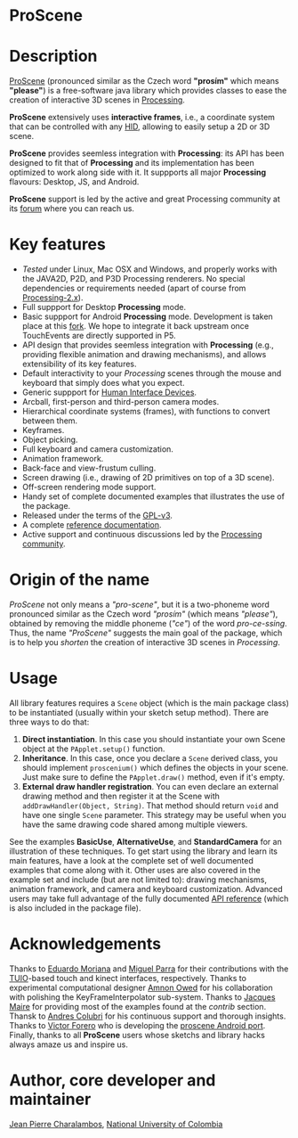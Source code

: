 ProScene
========

# Description

[ProScene](http://nakednous.github.io/projects/proscene/) (pronounced similar as the Czech word **"prosím"** which means **"please"**) is a free-software java library which provides classes to ease the creation of interactive 3D scenes in [Processing](http://processing.org).

**ProScene** extensively uses **interactive frames**, i.e., a coordinate system that can be controlled with any [HID](http://en.wikipedia.org/wiki/Human_interface_device), allowing to easily setup a 2D or 3D scene.

**ProScene** provides seemless integration with **Processing**: its API has been designed to fit that of **Processing** and its implementation has been optimized to work along side with it. It suppports all major **Processing** flavours: Desktop, JS, and Android.

**ProScene** support is led by the active and great Processing community at its [forum](http://forum.processing.org/search/proscene) where you can reach us.

# Key features

* *Tested* under Linux, Mac OSX and Windows, and properly works with the JAVA2D, P2D, and P3D Processing renderers. No special dependencies or requirements needed (apart of course from [Processing-2.x](http://processing.org/)).
* Full suppport for Desktop **Processing** mode.
* Basic suppport for Android **Processing** mode. Development is taken place at this [fork](https://github.com/remixlab/proscene.droid). We hope to integrate it back upstream once TouchEvents are directly supported in P5.
* API design that provides seemless integration with **Processing** (e.g., providing flexible animation and drawing mechanisms), and allows extensibility of its key features.
* Default interactivity to your *Processing* scenes through the mouse and keyboard that simply does what you expect.
* Generic suppport for [Human Interface Devices](http://en.wikipedia.org/wiki/Human_interface_device).
* Arcball, first-person and third-person camera modes.
* Hierarchical coordinate systems (frames), with functions to convert between them.
* Keyframes.
* Object picking.
* Full keyboard and camera customization.
* Animation framework.
* Back-face and view-frustum culling.
* Screen drawing (i.e., drawing of 2D primitives on top of a 3D scene).
* Off-screen rendering mode support.
* Handy set of complete documented examples that illustrates the use of the package.
* Released under the terms of the [GPL-v3](http://www.gnu.org/copyleft/gpl.html).
* A complete [reference documentation](http://otrolado.info/prosceneApi/).
* Active support and continuous discussions led by the [Processing community](http://forum.processing.org/two/search?Search=proscene).

# Origin of the name

*ProScene* not only means a *"pro-scene"*, but it is a two-phoneme word pronounced similar as the Czech word *"prosím"* (which means *"please"*), obtained by removing the middle phoneme (*"ce"*) of the word *pro-ce-ssing*. Thus, the name *"ProScene"* suggests the main goal of the package, which is to help you _shorten_ the creation of interactive 3D scenes in *Processing*.

# Usage

All library features requires a `Scene` object (which is the main package class) to be instantiated (usually within your sketch setup method). There are three ways to do that:

1. **Direct instantiation**. In this case you should instantiate your own Scene object at the `PApplet.setup()` function.
2. **Inheritance**. In this case, once you declare a `Scene` derived class, you should implement `proscenium()` which defines the objects in your scene. Just make sure to define the `PApplet.draw()` method, even if it's empty.
3. **External draw handler registration**. You can even declare an external drawing method and then register it at the Scene with `addDrawHandler(Object, String)`. That method should return `void` and have one single `Scene` parameter. This strategy may be useful when you have the same drawing code shared among multiple viewers.

See the examples **BasicUse**, **AlternativeUse**, and **StandardCamera** for an illustration of these techniques. To get start using the library and learn its main features, have a look at the complete set of well documented examples that come along with it. Other uses are also covered in the example set and include (but are not limited to): drawing mechanisms, animation framework, and camera and keyboard customization. Advanced users may take full advantage of the fully documented [API reference](http://www.disi.unal.edu.co/grupos/remixlab/local/projects/proscene-1.1.0/reference/index.html) (which is also included in the package file).

# Acknowledgements

Thanks to [Eduardo Moriana](http://edumo.net/) and [Miguel Parra](http://maparrar.github.io/) for their contributions with the [TUIO](http://www.tuio.org/)-based touch and kinect interfaces, respectively.
Thanks to experimental computational designer [Amnon Owed](https://twitter.com/AmnonOwed/media) for his collaboration with polishing the KeyFrameInterpolator sub-system.
Thanks to [Jacques Maire](http://www.xelyx.fr) for providing most of the examples found at the *contrib* section. Thansk to [Andres Colubri](http://codeanticode.wordpress.com/) for his continuous support and thorough insights.
Thanks to [Victor Forero](https://sites.google.com/site/proscenedroi/home) who is developing the [proscene Android port](https://github.com/remixlab/proscene.droid).
Finally, thanks to all **ProScene** users whose sketchs and library hacks always amaze us and inspire us.

# Author, core developer and maintainer

[Jean Pierre Charalambos](http://disi.unal.edu.co/profesores/pierre/), [National University of Colombia](http://www.unal.edu.co)
